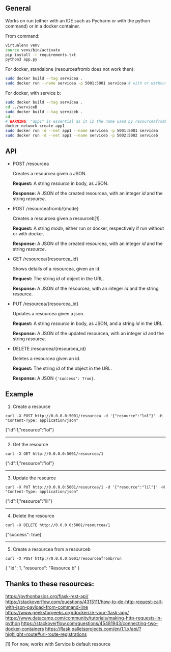 ## General

Works on run (either with an IDE such as Pycharm or with the python command) or in a docker container.

From command:
```bash
virtualenv venv
source venv/bin/activate
pip install -r requirements.txt
python3 app.py
```

For docker, standalone (resourceafromb does not work then):
```bash
sudo docker build --tag servicea .
sudo docker run --name servicea -p 5001:5001 servicea # with or without -d after run (for the daemon)
```

For docker, with service b:
```bash
sudo docker build --tag servicea .
cd ../serviceB
sudo docker build --tag serviceb .
cd -
# WARNING: "app1" is essential as it is the name used by resourceafromb from serviceA to find serviceB (cf [app.py](../app.py#52) )
docker network create app1
sudo docker run -d --net app1 --name servicea -p 5001:5001 servicea
sudo docker run -d --net app1 --name serviceb -p 5002:5002 serviceb
```


## API

- POST /resourcea
  
  Creates a resourcea given a JSON.

  **Request:** A string *resource* in body, as JSON.
  
  **Response:** A JSON of the created resourcea, with an integer *id* and the string *resource*.
- POST /resourceafromb/{mode}
  
  Creates a resourcea given a resourceb[1].

  **Request:** A string *mode*, either run or docker, respectively if run without or with docker.
  
  **Response:** A JSON of the created resourcea, with an integer *id* and the string *resource*.
- GET /resourcea/{resourcea_id}
  
  Shows details of a resourcea, given an id.

  **Request:** The string *id* of object in the URL.
  
  **Response:** A JSON of the resourcea, with an integer *id* and the string *resource*.
- PUT /resourcea/{resourcea_id}
  
  Updates a resourcea given a json.

  **Request:** A string *resource* in body, as JSON, and a string *id* in the URL.
  
  **Response:** A JSON of the updated resourcea, with an integer *id* and the string *resource*.
- DELETE /resourcea/{resourcea_id}
  
  Deletes a resourcea given an id.

  **Request:** The string *id* of the object in the URL.
  
  **Response:** A JSON `{'success': True}`.



## Example

1. Create a resource
```
curl -X POST http://0.0.0.0:5001/resourcea -d '{"resource":"lol"}' -H "Content-Type: application/json"
```
{"id":1,"resource":"lol"}

---

2. Get the resource
```
curl -X GET http://0.0.0.0:5001/resourcea/1
```
{"id":1,"resource":"lol"}

---

3. Update the resource
```
curl -X PUT http://0.0.0.0:5001/resourcea/1 -d '{"resource":"lil"}' -H "Content-Type: application/json"
```
{"id":1,"resource":"lil"}

---

4. Delete the resource
```
curl -X DELETE http://0.0.0.0:5001/resourcea/1
```
{"success": true}

---

5. Create a resourcea from a resourceb
```
curl -X POST http://0.0.0.0:5001/resourceafromb/run
```
{
  "id": 1, 
  "resource": "Resource b"
}

## Thanks to these resources:
https://pythonbasics.org/flask-rest-api/
https://stackoverflow.com/questions/4315111/how-to-do-http-request-call-with-json-payload-from-command-line
https://www.geeksforgeeks.org/dockerize-your-flask-app/
https://www.datacamp.com/community/tutorials/making-http-requests-in-python
https://stackoverflow.com/questions/45481943/connecting-two-docker-containers
https://flask.palletsprojects.com/en/1.1.x/api/?highlight=route#url-route-registrations


[1] For now, works with Service b default resource